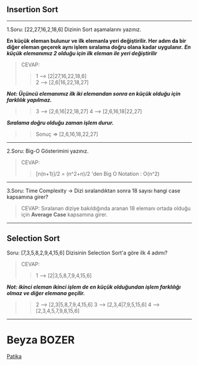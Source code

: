 ## Insertion Sort

---

1.Soru: [22,27,16,2,18,6] Dizinin Sort aşamalarını yazınız.

**En küçük eleman bulunur ve ilk elemanla yeri değiştirilir. Her adım da bir diğer eleman geçerek aynı işlem sıralama doğru olana kadar uygulanır.**
**_En küçük elemanımız 2 olduğu için ilk eleman ile yeri değiştirilir_**

> CEVAP:
>
> > 1 --> [2|27,16,22,18,6]  
> > 2 --> [2,6|16,22,18,27]

**_Not: Üçüncü elemanımız ilk iki elemandan sonra en küçük olduğu için farklılık yapılmaz._**

> > 3 --> [2,6,16|22,18,27]
> > 4 --> [2,6,16,18|22,27]

**_Sıralama doğru olduğu zaman işlem durur._**

> > Sonuç => [2,6,16,18,22,27]

---

2.Soru: Big-O Gösterimini yazınız.

> CEVAP:
>
> > [n(n+1)]/2 = (n^2+n)/2 'den
> > Big O Notation : O(n^2)

---

3.Soru: Time Complexity -> Dizi sıralandıktan sonra 18 sayısı hangi case kapsamına girer?

> CEVAP: Sıralanan diziye bakıldığında aranan 18 elemanı ortada olduğu için **Average Case** kapsamına girer.

---

## Selection Sort

Soru: [7,3,5,8,2,9,4,15,6] Dizisinin Selection Sort'a göre ilk 4 adımı?

> CEVAP:
>
> > 1 --> [2|3,5,8,7,9,4,15,6]

**_Not: ikinci eleman ikinci işlem de en küçük olduğundan işlem farklılığı olmaz ve diğer elemana geçilir._**

> > 2 --> [2,3|5,8,7,9,4,15,6]
> > 3 --> [2,3,4|7,9,5,15,6]
> > 4 --> [2,3,4,5,7,9,8,15,6]

---

# Beyza BOZER

[Patika](https://app.patika.dev/beyzabzrx)
